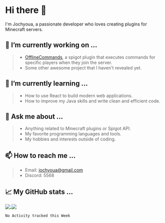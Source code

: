 # Hi there 👋

I'm Jochyoua, a passionate developer who loves creating plugins for Minecraft servers.

## 🔭 I’m currently working on ...

> - [OfflineCommands](https://github.com/Jochyoua/OfflineCommands/releases), a spigot plugin that executes commands for specific players when they join the server.
> - Some other awesome project that I haven't revealed yet.

## 🌱 I’m currently learning ...

> - How to use React to build modern web applications.
> - How to improve my Java skills and write clean and efficient code.

## 💬 Ask me about ...

> - Anything related to Minecraft plugins or Spigot API.
> - My favorite programming languages and tools.
> - My hobbies and interests outside of coding.

## 📫 How to reach me ...

> - Email: jochyoua@gmail.com
> - Discord: 5568

## 📈 My GitHub stats ...
<a href="https://github.com/Jochyoua">
  <img align="center" src="https://github-readme-stats.vercel.app/api?username=Jochyoua&show_icons=true&theme=radical" />
</a> <a href="https://github.com/Jochyoua">
  <img align="center" src="https://github-readme-stats.vercel.app/api/top-langs/?username=Jochyoua&layout=compact&theme=radical" />
</a>


<!--START_SECTION:waka-->
```text
No Activity tracked this Week
```
<!--END_SECTION:waka-->
